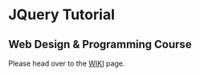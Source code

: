 # JQuery Tutorial
## Web Design & Programming Course

Please head over to the [WIKI](https://github.com/coderay1100/wdp-course-tutorial-4/wiki) page.
